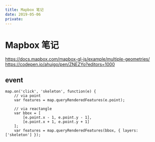 ```yaml
---
title: Mapbox 笔记
date: 2019-05-06
private:
---
```

# Mapbox 笔记

https://docs.mapbox.com/mapbox-gl-js/example/multiple-geometries/
https://codepen.io/ahuigo/pen/ZNEZYo?editors=1000


## event

    map.on('click', 'skeleton', function(e) {
        // via point
        var features = map.queryRenderedFeatures(e.point);

        // via reactangle
        var bbox = [
            [e.point.x - 1, e.point.y - 1],
            [e.point.x + 1, e.point.y + 1]
        ];
        var features = map.queryRenderedFeatures(bbox, { layers: ['skeleton'] });
